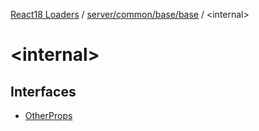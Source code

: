 [React18 Loaders](../../../../../modules.md) / [server/common/base/base](../README.md) / \<internal\>

# \<internal\>

## Interfaces

- [OtherProps](interfaces/OtherProps.md)
